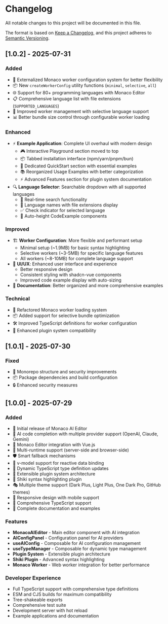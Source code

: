 # Changelog

All notable changes to this project will be documented in this file.

The format is based on [Keep a Changelog](https://keepachangelog.com/en/1.0.0/),
and this project adheres to [Semantic Versioning](https://semver.org/spec/v2.0.0.html).

## [1.0.2] - 2025-07-31

### Added
- 🔧 Externalized Monaco worker configuration system for better flexibility
- 📦 New `createWorkerConfig` utility functions (`minimal`, `selective`, `all`)
- 🌐 Support for 80+ programming languages with Monaco Editor
- 📋 Comprehensive language list with file extensions (`SUPPORTED_LANGUAGES`)
- 🔄 Improved worker management with selective language support
- 📊 Better bundle size control through configurable worker loading

### Enhanced
- ⚡ **Example Application**: Complete UI overhaul with modern design
  - 🎮 Interactive Playground section moved to top
  - 📦 Tabbed installation interface (npm/yarn/pnpm/bun)
  - 🚀 Dedicated QuickStart section with essential examples
  - 📚 Reorganized Usage Examples with better categorization
  - ⚡ Advanced Features section for plugin system documentation
- 🔍 **Language Selector**: Searchable dropdown with all supported languages
  - 🔎 Real-time search functionality
  - 📝 Language names with file extensions display
  - ✅ Check indicator for selected language
  - 📏 Auto-height CodeExample components

### Improved
- 🏗️ **Worker Configuration**: More flexible and performant setup
  - Minimal setup (~1.9MB) for basic syntax highlighting
  - Selective workers (~3-5MB) for specific language features
  - All workers (~8-10MB) for complete language support
- 🎨 **UI/UX**: Enhanced user interface and experience
  - Better responsive design
  - Consistent styling with shadcn-vue components
  - Improved code example display with auto-sizing
- 📖 **Documentation**: Better organized and more comprehensive examples

### Technical
- 🔧 Refactored Monaco worker loading system
- 📦 Added support for selective bundle optimization
- 🛠️ Improved TypeScript definitions for worker configuration
- 🔌 Enhanced plugin system compatibility

## [1.0.1] - 2025-07-30

### Fixed
- 🐛 Monorepo structure and security improvements
- 📦 Package dependencies and build configuration
- 🔒 Enhanced security measures

## [1.0.0] - 2025-07-29

### Added
- 🎉 Initial release of Monaco AI Editor
- 🤖 AI code completion with multiple provider support (OpenAI, Claude, Gemini)
- 🎯 Monaco Editor integration with Vue.js
- 🔄 Multi-runtime support (server-side and browser-side)
- 🛡️ Smart fallback mechanisms
- 📝 v-model support for reactive data binding
- 🎨 Dynamic TypeScript type definition updates
- 🔌 Extensible plugin system architecture
- 🌈 Shiki syntax highlighting plugin
- 🎭 Multiple theme support (Dark Plus, Light Plus, One Dark Pro, GitHub themes)
- 📱 Responsive design with mobile support
- 🔧 Comprehensive TypeScript support
- 📖 Complete documentation and examples

### Features
- **MonacoAIEditor** - Main editor component with AI integration
- **AIConfigPanel** - Configuration panel for AI providers
- **useAIConfig** - Composable for AI configuration management
- **useTypeManager** - Composable for dynamic type management
- **Plugin System** - Extensible plugin architecture
- **Shiki Plugin** - Advanced syntax highlighting
- **Monaco Worker** - Web worker integration for better performance

### Developer Experience
- Full TypeScript support with comprehensive type definitions
- ESM and CJS builds for maximum compatibility
- Tree-shakeable exports
- Comprehensive test suite
- Development server with hot reload
- Example applications and documentation